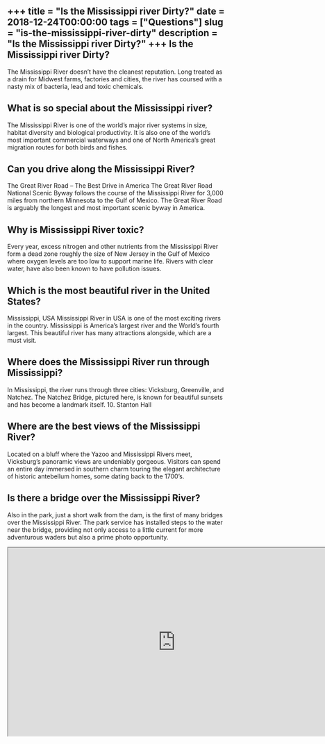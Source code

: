 +++
title = "Is the Mississippi river Dirty?"
date = 2018-12-24T00:00:00
tags = ["Questions"]
slug = "is-the-mississippi-river-dirty"
description = "Is the Mississippi river Dirty?"
+++
Is the Mississippi river Dirty?
-------------------------------

The Mississippi River doesn’t have the cleanest reputation. Long treated as a drain for Midwest farms, factories and cities, the river has coursed with a nasty mix of bacteria, lead and toxic chemicals.

What is so special about the Mississippi river?
-----------------------------------------------

The Mississippi River is one of the world’s major river systems in size, habitat diversity and biological productivity. It is also one of the world’s most important commercial waterways and one of North America’s great migration routes for both birds and fishes.

Can you drive along the Mississippi River?
------------------------------------------

The Great River Road – The Best Drive in America The Great River Road National Scenic Byway follows the course of the Mississippi River for 3,000 miles from northern Minnesota to the Gulf of Mexico. The Great River Road is arguably the longest and most important scenic byway in America.

Why is Mississippi River toxic?
-------------------------------

Every year, excess nitrogen and other nutrients from the Mississippi River form a dead zone roughly the size of New Jersey in the Gulf of Mexico where oxygen levels are too low to support marine life. Rivers with clear water, have also been known to have pollution issues.

Which is the most beautiful river in the United States?
-------------------------------------------------------

Mississippi, USA Mississippi River in USA is one of the most exciting rivers in the country. Mississippi is America’s largest river and the World’s fourth largest. This beautiful river has many attractions alongside, which are a must visit.

Where does the Mississippi River run through Mississippi?
---------------------------------------------------------

In Mississippi, the river runs through three cities: Vicksburg, Greenville, and Natchez. The Natchez Bridge, pictured here, is known for beautiful sunsets and has become a landmark itself. 10. Stanton Hall

Where are the best views of the Mississippi River?
--------------------------------------------------

Located on a bluff where the Yazoo and Mississippi Rivers meet, Vicksburg’s panoramic views are undeniably gorgeous. Visitors can spend an entire day immersed in southern charm touring the elegant architecture of historic antebellum homes, some dating back to the 1700’s.

Is there a bridge over the Mississippi River?
---------------------------------------------

Also in the park, just a short walk from the dam, is the first of many bridges over the Mississippi River. The park service has installed steps to the water near the bridge, providing not only access to a little current for more adventurous waders but also a prime photo opportunity.

<iframe allow="accelerometer; autoplay; clipboard-write; encrypted-media; gyroscope; picture-in-picture" allowfullscreen="" class="__youtube_prefs__  epyt-is-override  no-lazyload" data-no-lazy="1" data-origheight="433" data-origwidth="770" data-skipgform_ajax_framebjll="" height="433" id="_ytid_28998" loading="lazy" src="https://www.youtube.com/embed/F27kY5g8HJk?enablejsapi=1&autoplay=0&cc_load_policy=0&cc_lang_pref=&iv_load_policy=1&loop=0&modestbranding=0&rel=1&fs=1&playsinline=0&autohide=2&theme=dark&color=red&controls=1&" title="YouTube player" width="770"></iframe>